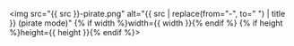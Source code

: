 <div class="simple" style="display:none;padding-bottom:15px;">

<img src="{{ src }}-simple.png" alt="{{ src | replace(from="-", to=" ") | title }} (simple mode)" {% if width %}width={{ width }}{% endif %} {% if height %}height={{ height }}{% endif %}>

</div>

<div class="pirate" style="display:block;padding-bottom:15px;">

<img src="{{ src }}-pirate.png" alt="{{ src | replace(from="-", to=" ") | title }} (pirate mode)" {% if width %}width={{ width }}{% endif %} {% if height %}height={{ height }}{% endif %}>

</div>